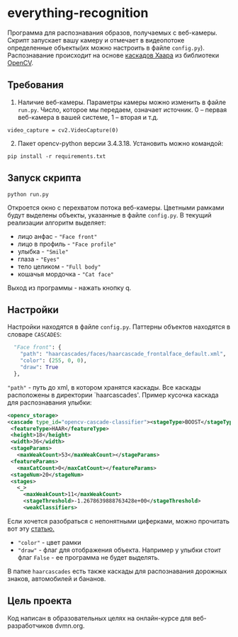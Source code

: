 # everything-recognition
Программа для распознавания образов, получаемых с веб-камеры. Скрипт запускает вашу камеру и отмечает
в видеопотоке определенные объекты(их можно настроить в файле `config.py`). Распознавание происходит на основе [каскадов Хаара](https://ru.wikipedia.org/wiki/%D0%9F%D1%80%D0%B8%D0%B7%D0%BD%D0%B0%D0%BA%D0%B8_%D0%A5%D0%B0%D0%B0%D1%80%D0%B0)
из библиотеки [OpenCV](https://opencv.org/).

## Требования
1. Наличие  веб-камеры. Параметры камеры можно изменить в файле `run.py`.
Число, которое мы передаем, означает источник. 0 – первая веб-камера в вашей системе, 1 – вторая и т.д.
```
video_capture = cv2.VideoCapture(0)
```
2. Пакет opencv-python версии 3.4.3.18. Установить можно командой:
```
pip install -r requirements.txt
```

## Запуск скрипта
```
python run.py
```

Откроется окно с перехватом потока веб-камеры. Цветными рамками будут выделены объекты, указанные в файле `config.py`.
В текущий реализации алгоритм выделяет:
- лицо анфас - `"Face front"`
- лицо в профиль - `"Face profile"`
- улыбка  - `"Smile"`
- глаза - `"Eyes"`
- тело целиком - `"Full body"`
- кошачья мордочка - `"Cat face"`

Выход из программы - нажать кнопку q.


## Настройки
Настройки находятся в файле `config.py`. Паттерны объектов находятся в словаре `CASCADES`:

```python
  "Face front": {
    "path": "haarcascades/faces/haarcascade_frontalface_default.xml",
    "color": (255, 0, 0),
    "draw": True
  },
```
 `"path"` - путь до xml, в котором хранятся каскады. Все каскады расположены в директории `haarcascades'. Пример кусочка каскада для распознавания улыбки:
 ```xml
 <opencv_storage>
<cascade type_id="opencv-cascade-classifier"><stageType>BOOST</stageType>
  <featureType>HAAR</featureType>
  <height>18</height>
  <width>36</width>
  <stageParams>
    <maxWeakCount>53</maxWeakCount></stageParams>
  <featureParams>
    <maxCatCount>0</maxCatCount></featureParams>
  <stageNum>20</stageNum>
  <stages>
    <_>
      <maxWeakCount>11</maxWeakCount>
      <stageThreshold>-1.2678639888763428e+00</stageThreshold>
      <weakClassifiers>

 ```
 Если хочется разобраться с непонятными циферками, можно прочитать вот эту [статью.](https://habr.com/ru/company/recognitor/blog/228195/)
 
 - `"color"` - цвет рамки 
 - `"draw"` - флаг для отображения объекта. Например у улыбки стоит флаг `False` - ее программа не будет выделять.

В папке `haarcascades` есть также каскады для распознавания  дорожных знаков, автомобилей и бананов.

## Цель проекта
Код написан в образовательных целях на онлайн-курсе для веб-разработчиков dvmn.org.
